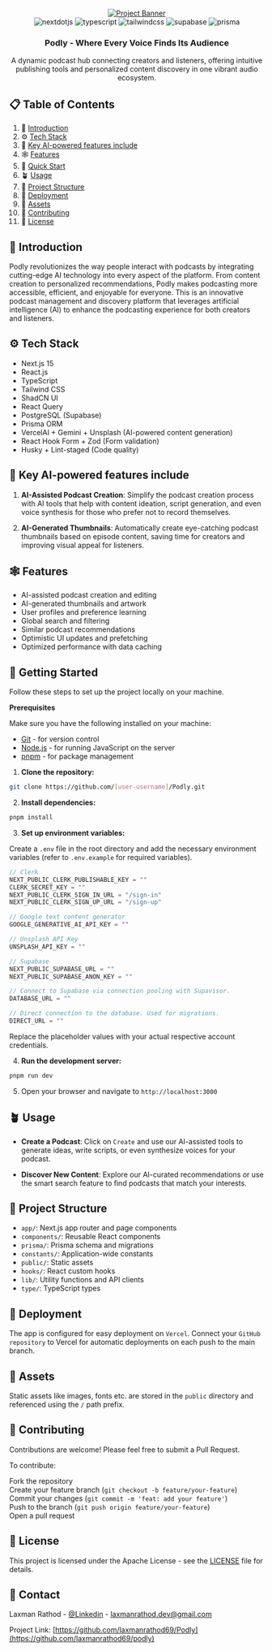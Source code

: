 <div align="center">
  <br />
    <a href="https://podlyai.vercel.app/" target="_blank">
      <img src="https://github.com/laxmanrathod69/Podly/blob/main/public/banner/podly_banner_image.png" alt="Project Banner">
    </a>
  <br />
  <div>
    <img src="https://img.shields.io/badge/next.js-000000?style=for-the-badge&logo=nextdotjs&logoColor=white" alt="nextdotjs" />
    <img src="https://img.shields.io/badge/TypeScript-3178C6?style=for-the-badge&logo=typescript&logoColor=white" alt="typescript" />
    <img src="https://img.shields.io/badge/tailwindcss-38B2AC?style=for-the-badge&logo=tailwindcss&logoColor=white" alt="tailwindcss" />
    <img src="https://shields.io/badge/supabase-black?logo=supabase&style=for-the-badge" alt="supabase" />
    <img src="https://img.shields.io/badge/Prisma-3982CE?style=for-the-badge&logo=Prisma&logoColor=white" alt="prisma" />
  
  </div>
  <h3 align="center">Podly - Where Every Voice Finds Its Audience</h3>

   <div align="center">
        A dynamic podcast hub connecting creators and listeners, offering intuitive publishing tools and personalized content discovery in one vibrant audio ecosystem.
    </div>
    
</div>

## 📋 Table of Contents

1. 🍁 [Introduction](#-introduction)
2. ⚙️ [Tech Stack](#️-tech-stack)
3. 🤖 [Key AI-powered features include](#-key-ai-powered-features-include)
4. 🕸️ [Features](#️-features)
5. 🤸 [Quick Start](#-getting-started)
6. 🪴 [Usage](#-usage)
7. 📂 [Project Structure](#-project-structure)
8. 🔭 [Deployment](#-deployment)
9. 🔗 [Assets](#-assets)
10. 🤝 [Contributing](#-contributing)
11. 📄 [License](#-license)

## 🍁 Introduction

Podly revolutionizes the way people interact with podcasts by integrating cutting-edge AI technology into every aspect of the platform. From content creation to personalized recommendations, Podly makes podcasting more accessible, efficient, and enjoyable for everyone. This is an innovative podcast management and discovery platform that leverages artificial intelligence (AI) to enhance the podcasting experience for both creators and listeners.

## ⚙️ Tech Stack

- Next.js 15
- React.js
- TypeScript
- Tailwind CSS
- ShadCN UI
- React Query
- PostgreSQL (Supabase)
- Prisma ORM
- VercelAI + Gemini + Unsplash (AI-powered content generation)
- React Hook Form + Zod (Form validation)
- Husky + Lint-staged (Code quality)

## 🤖 Key AI-powered features include

1. **AI-Assisted Podcast Creation**: Simplify the podcast creation process with AI tools that help with content ideation, script generation, and even voice synthesis for those who prefer not to record themselves.

2. **AI-Generated Thumbnails**: Automatically create eye-catching podcast thumbnails based on episode content, saving time for creators and improving visual appeal for listeners.

## 🕸️ Features

- AI-assisted podcast creation and editing
- AI-generated thumbnails and artwork
- User profiles and preference learning
- Global search and filtering
- Similar podcast recommendations
- Optimistic UI updates and prefetching
- Optimized performance with data caching

## 🤸 Getting Started

Follow these steps to set up the project locally on your machine.

**Prerequisites**

Make sure you have the following installed on your machine:

- [Git](https://git-scm.com/) - for version control
- [Node.js](https://nodejs.org/en/) - for running JavaScript on the server
- [pnpm](https://www.pnpm.io/) - for package management

1. **Clone the repository:**

```bash
git clone https://github.com/[user-username]/Podly.git
```

2. **Install dependencies:**

```bash
pnpm install

```

3. **Set up environment variables:**

Create a `.env` file in the root directory and add the necessary environment variables (refer to `.env.example` for required variables).

```ts
// Clerk
NEXT_PUBLIC_CLERK_PUBLISHABLE_KEY = ""
CLERK_SECRET_KEY = ""
NEXT_PUBLIC_CLERK_SIGN_IN_URL = "/sign-in"
NEXT_PUBLIC_CLERK_SIGN_UP_URL = "/sign-up"

// Google text content generator
GOOGLE_GENERATIVE_AI_API_KEY = ""

// Unsplash API Key
UNSPLASH_API_KEY = ""

// Supabase
NEXT_PUBLIC_SUPABASE_URL = ""
NEXT_PUBLIC_SUPABASE_ANON_KEY = ""

// Connect to Supabase via connection pooling with Supavisor.
DATABASE_URL = ""

// Direct connection to the database. Used for migrations.
DIRECT_URL = ""
```

Replace the placeholder values with your actual respective account credentials.

4. **Run the development server:**

```bash
pnpm run dev
```

5. Open your browser and navigate to `http://localhost:3000`

## 🪴 Usage

- **Create a Podcast**: Click on `Create` and use our AI-assisted tools to generate ideas, write scripts, or even synthesize voices for your podcast.

- **Discover New Content**: Explore our AI-curated recommendations or use the smart search feature to find podcasts that match your interests.

## 📂 Project Structure

- `app/`: Next.js app router and page components
- `components/`: Reusable React components
- `prisma/`: Prisma schema and migrations
- `constants/`: Application-wide constants
- `public/`: Static assets
- `hooks/`: React custom hooks
- `lib/`: Utility functions and API clients
- `type/`: TypeScript types

## 🔭 Deployment

The app is configured for easy deployment on `Vercel`. Connect your `GitHub repository` to Vercel for automatic deployments on each push to the main branch.

## 🔗 Assets

Static assets like images, fonts etc. are stored in the `public` directory and referenced using the `/` path prefix.

## 🤝 Contributing

Contributions are welcome! Please feel free to submit a Pull Request.

To contribute:

Fork the repository </br>
Create your feature branch (`git checkout -b feature/your-feature`) </br>
Commit your changes (`git commit -m 'feat: add your feature'`) </br>
Push to the branch (`git push origin feature/your-feature`) </br>
Open a pull request

## 📄 License

This project is licensed under the Apache License - see the [LICENSE](LICENSE) file for details.

## 📩 Contact

Laxman Rathod - [@Linkedin](https://linkedin.com/in/laxmanrathod69) - laxmanrathod.dev@gmail.com

Project Link: [https://github.com/laxmanrathod69/Podly](https://github.com/laxmanrathod69/podly)
